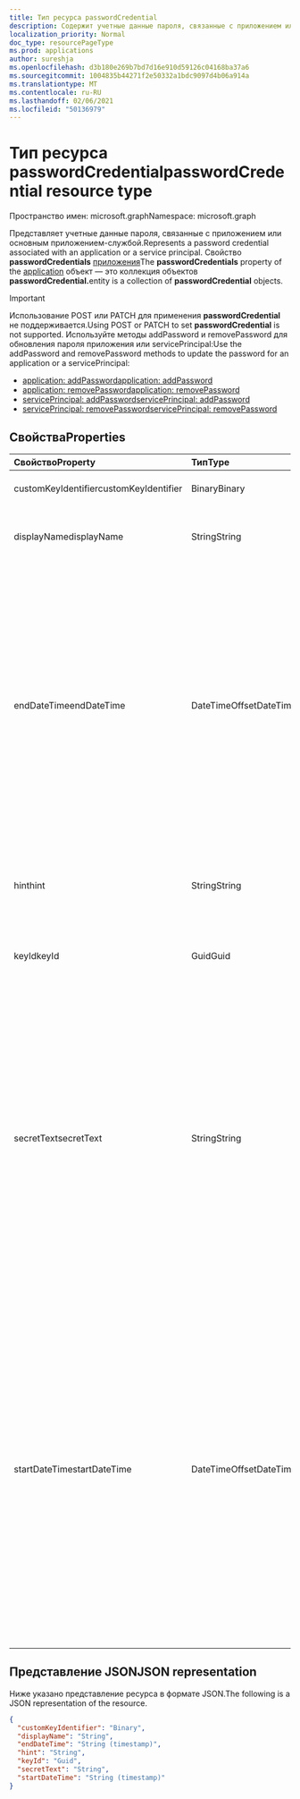 ```yaml
---
title: Тип ресурса passwordCredential
description: Содержит учетные данные пароля, связанные с приложением или основным приложением-службой.
localization_priority: Normal
doc_type: resourcePageType
ms.prod: applications
author: sureshja
ms.openlocfilehash: d3b180e269b7bd7d16e910d59126c04168ba37a6
ms.sourcegitcommit: 1004835b44271f2e50332a1bdc9097d4b06a914a
ms.translationtype: MT
ms.contentlocale: ru-RU
ms.lasthandoff: 02/06/2021
ms.locfileid: "50136979"
---
```

# <a name="passwordcredential-resource-type"></a><span data-ttu-id="a9560-103">Тип ресурса passwordCredential</span><span class="sxs-lookup"><span data-stu-id="a9560-103">passwordCredential resource type</span></span>

<span data-ttu-id="a9560-104">Пространство имен: microsoft.graph</span><span class="sxs-lookup"><span data-stu-id="a9560-104">Namespace: microsoft.graph</span></span>

<span data-ttu-id="a9560-105">Представляет учетные данные пароля, связанные с приложением или основным приложением-службой.</span><span class="sxs-lookup"><span data-stu-id="a9560-105">Represents a password credential associated with an application or a service principal.</span></span> <span data-ttu-id="a9560-106">Свойство **passwordCredentials** [приложения](application.md)</span><span class="sxs-lookup"><span data-stu-id="a9560-106">The **passwordCredentials** property of the [application](application.md)</span></span> <!--and [servicePrincipal](serviceprincipal.md) entitites--> <span data-ttu-id="a9560-107">объект — это коллекция объектов **passwordCredential.**</span><span class="sxs-lookup"><span data-stu-id="a9560-107">entity is a collection of **passwordCredential** objects.</span></span>

> [!IMPORTANT]
> <span data-ttu-id="a9560-108">Использование POST или PATCH для применения **passwordCredential** не поддерживается.</span><span class="sxs-lookup"><span data-stu-id="a9560-108">Using POST or PATCH to set **passwordCredential** is not supported.</span></span> <span data-ttu-id="a9560-109">Используйте методы addPassword и removePassword для обновления пароля приложения или servicePrincipal:</span><span class="sxs-lookup"><span data-stu-id="a9560-109">Use the addPassword and removePassword methods to update the password for an application or a servicePrincipal:</span></span>
>
> - [<span data-ttu-id="a9560-110">application: addPassword</span><span class="sxs-lookup"><span data-stu-id="a9560-110">application: addPassword</span></span>](../api/application-addpassword.md)
> - [<span data-ttu-id="a9560-111">application: removePassword</span><span class="sxs-lookup"><span data-stu-id="a9560-111">application: removePassword</span></span>](../api/application-removepassword.md)
> - [<span data-ttu-id="a9560-112">servicePrincipal: addPassword</span><span class="sxs-lookup"><span data-stu-id="a9560-112">servicePrincipal: addPassword</span></span>](../api/serviceprincipal-addpassword.md)
> - [<span data-ttu-id="a9560-113">servicePrincipal: removePassword</span><span class="sxs-lookup"><span data-stu-id="a9560-113">servicePrincipal: removePassword</span></span>](../api/serviceprincipal-removepassword.md)

## <a name="properties"></a><span data-ttu-id="a9560-114">Свойства</span><span class="sxs-lookup"><span data-stu-id="a9560-114">Properties</span></span>
| <span data-ttu-id="a9560-115">Свойство</span><span class="sxs-lookup"><span data-stu-id="a9560-115">Property</span></span>     | <span data-ttu-id="a9560-116">Тип</span><span class="sxs-lookup"><span data-stu-id="a9560-116">Type</span></span>   |<span data-ttu-id="a9560-117">Описание</span><span class="sxs-lookup"><span data-stu-id="a9560-117">Description</span></span>|
|:---------------|:--------|:----------|
| <span data-ttu-id="a9560-118">customKeyIdentifier</span><span class="sxs-lookup"><span data-stu-id="a9560-118">customKeyIdentifier</span></span> | <span data-ttu-id="a9560-119">Binary</span><span class="sxs-lookup"><span data-stu-id="a9560-119">Binary</span></span> | <span data-ttu-id="a9560-120">Не следует использовать.</span><span class="sxs-lookup"><span data-stu-id="a9560-120">Do not use.</span></span> |
| <span data-ttu-id="a9560-121">displayName</span><span class="sxs-lookup"><span data-stu-id="a9560-121">displayName</span></span> | <span data-ttu-id="a9560-122">String</span><span class="sxs-lookup"><span data-stu-id="a9560-122">String</span></span> | <span data-ttu-id="a9560-123">Удобное имя пароля.</span><span class="sxs-lookup"><span data-stu-id="a9560-123">Friendly name for the password.</span></span> <span data-ttu-id="a9560-124">Необязательное свойство.</span><span class="sxs-lookup"><span data-stu-id="a9560-124">Optional.</span></span> |
| <span data-ttu-id="a9560-125">endDateTime</span><span class="sxs-lookup"><span data-stu-id="a9560-125">endDateTime</span></span> | <span data-ttu-id="a9560-126">DateTimeOffset</span><span class="sxs-lookup"><span data-stu-id="a9560-126">DateTimeOffset</span></span> | <span data-ttu-id="a9560-127">Дата и время истечения срока действия пароля представлены в формате ISO 8601 и всегда в формате UTC.</span><span class="sxs-lookup"><span data-stu-id="a9560-127">The date and time at which the password expires represented using ISO 8601 format and is always in UTC time.</span></span> <span data-ttu-id="a9560-128">Например, значение полуночи 1 января 2014 г. в формате UTC выглядит так: `'2014-01-01T00:00:00Z'`.</span><span class="sxs-lookup"><span data-stu-id="a9560-128">For example, midnight UTC on Jan 1, 2014 would look like this: `'2014-01-01T00:00:00Z'`.</span></span> <span data-ttu-id="a9560-129">Необязательное свойство.</span><span class="sxs-lookup"><span data-stu-id="a9560-129">Optional.</span></span> |
| <span data-ttu-id="a9560-130">hint</span><span class="sxs-lookup"><span data-stu-id="a9560-130">hint</span></span> | <span data-ttu-id="a9560-131">String</span><span class="sxs-lookup"><span data-stu-id="a9560-131">String</span></span> | <span data-ttu-id="a9560-132">Содержит первые три символа пароля.</span><span class="sxs-lookup"><span data-stu-id="a9560-132">Contains the first three characters of the password.</span></span> <span data-ttu-id="a9560-133">Только для чтения.</span><span class="sxs-lookup"><span data-stu-id="a9560-133">Read-only.</span></span> |
| <span data-ttu-id="a9560-134">keyId</span><span class="sxs-lookup"><span data-stu-id="a9560-134">keyId</span></span> | <span data-ttu-id="a9560-135">Guid</span><span class="sxs-lookup"><span data-stu-id="a9560-135">Guid</span></span> | <span data-ttu-id="a9560-136">Уникальный идентификатор пароля.</span><span class="sxs-lookup"><span data-stu-id="a9560-136">The unique identifier for the password.</span></span> |
| <span data-ttu-id="a9560-137">secretText</span><span class="sxs-lookup"><span data-stu-id="a9560-137">secretText</span></span> | <span data-ttu-id="a9560-138">String</span><span class="sxs-lookup"><span data-stu-id="a9560-138">String</span></span> | <span data-ttu-id="a9560-139">Только для чтения; Содержит надежные пароли, созданные Azure AD длиной 16–64 символа.</span><span class="sxs-lookup"><span data-stu-id="a9560-139">Read-only; Contains the strong passwords generated by Azure AD that are 16-64 characters in length.</span></span> <span data-ttu-id="a9560-140">Созданный пароль возвращается только во время первоначального запроса POST для [addPassword.](../api/application-addpassword.md)</span><span class="sxs-lookup"><span data-stu-id="a9560-140">The generated password value is only returned during the initial POST request to [addPassword](../api/application-addpassword.md).</span></span> <span data-ttu-id="a9560-141">В будущем получить этот пароль будет не нужно.</span><span class="sxs-lookup"><span data-stu-id="a9560-141">There is no way to retrieve this password in the future.</span></span> |
| <span data-ttu-id="a9560-142">startDateTime</span><span class="sxs-lookup"><span data-stu-id="a9560-142">startDateTime</span></span> | <span data-ttu-id="a9560-143">DateTimeOffset</span><span class="sxs-lookup"><span data-stu-id="a9560-143">DateTimeOffset</span></span> | <span data-ttu-id="a9560-144">Дата и время, когда пароль становится действительным.</span><span class="sxs-lookup"><span data-stu-id="a9560-144">The date and time at which the password becomes valid.</span></span> <span data-ttu-id="a9560-145">Тип Timestamp представляет сведения о времени и дате с использованием формата ISO 8601 (всегда применяется формат UTC).</span><span class="sxs-lookup"><span data-stu-id="a9560-145">The Timestamp type represents date and time information using ISO 8601 format and is always in UTC time.</span></span> <span data-ttu-id="a9560-146">Например, значение полуночи 1 января 2014 г. в формате UTC выглядит так: `'2014-01-01T00:00:00Z'`.</span><span class="sxs-lookup"><span data-stu-id="a9560-146">For example, midnight UTC on Jan 1, 2014 would look like this: `'2014-01-01T00:00:00Z'`.</span></span> <span data-ttu-id="a9560-147">Необязательное свойство.</span><span class="sxs-lookup"><span data-stu-id="a9560-147">Optional.</span></span> |

<!-- uuid: 8fcb5dbc-d5aa-4681-8e31-b001d5168d79
2015-10-25 14:57:30 UTC -->
<!--
{
  "type": "#page.annotation",
  "description": "passwordCredential resource",
  "keywords": "",
  "section": "documentation",
  "tocPath": "",
  "suppressions": []
}
-->


## <a name="json-representation"></a><span data-ttu-id="a9560-148">Представление JSON</span><span class="sxs-lookup"><span data-stu-id="a9560-148">JSON representation</span></span>

<span data-ttu-id="a9560-149">Ниже указано представление ресурса в формате JSON.</span><span class="sxs-lookup"><span data-stu-id="a9560-149">The following is a JSON representation of the resource.</span></span>

<!-- {
  "blockType": "resource",
  "optionalProperties": [

  ],
  "@odata.type": "microsoft.graph.passwordCredential",
  "baseType": null
}-->

```json
{
  "customKeyIdentifier": "Binary",
  "displayName": "String",
  "endDateTime": "String (timestamp)",
  "hint": "String",
  "keyId": "Guid",
  "secretText": "String",
  "startDateTime": "String (timestamp)"
}
```

<!-- uuid: 16cd6b66-4b1a-43a1-adaf-3a886856ed98
2019-02-04 14:57:30 UTC -->
<!-- {
  "type": "#page.annotation",
  "description": "passwordCredential resource",
  "keywords": "",
  "section": "documentation",
  "tocPath": ""
}-->

